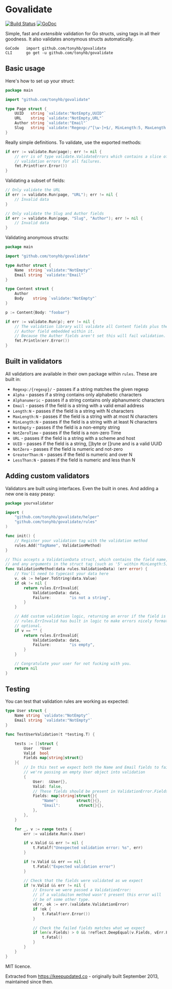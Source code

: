 Govalidate
=========

[![Build Status](https://travis-ci.org/tonyhb/govalidate.svg?branch=master)](https://travis-ci.org/tonyhb/govalidate)
[![GoDoc](https://godoc.org/github.com/tonyhb/govalidate?status.svg)](https://godoc.org/github.com/tonyhb/govalidate)

Simple, fast and *extensible* validation for Go structs, using tags in all their
goodness. It also validates anonymous structs automatically.

```
GoCode   import github.com/tonyhb/govalidate
CLI      go get -u github.com/tonyhb/govalidate
```

## Basic usage

Here's how to set up your struct:

```go
package main

import "github.com/tonyhb/govalidate"

type Page struct {
	UUID   string `validate:"NotEmpty,UUID"`
	URL    string `validate:"NotEmpty,URL"`
	Author string `validate:"Email"`
	Slug   string `validate:"Regexp:/^[\w-]+$/, MinLength:5, MaxLength:100"`
}
```
Really simple definitions. To validate, use the exported methods:

```go
if err := validate.Run(page); err != nil {
	// err is of type validate.ValidateErrors which contains a slice of
	// validation errors for all failures.
	fmt.Printf(err.Error())
}
```

Validating a subset of fields:

```go
// Only validate the URL
if err := validate.Run(page, "URL"); err != nil {
	// Invalid data
}

// Only validate the Slug and Author fields
if err := validate.Run(page, "Slug", "Author"); err != nil {
	// Invalid data
}
```

Validating anonymous structs:

```go
package main

import "github.com/tonyhb/govalidate"

type Author struct {
	Name  string `validate:"NotEmpty"`
	Email string `validate:"Email"`
}

type Content struct {
	Author
	Body    string `validate:"NotEmpty"`
}

p := Content{Body: "foobar"}

if err := validate.Run(p); err != nil {
	// The validation library will validate all Content fields plus the anonymous
 	// Author field embedded within it.
	// Because the Auther fields aren't set this will fail validation.
	fmt.Println(err.Error())
}
```

## Built in validators

All validatiors are available in their own package within `rules`. These are
built in:

- `Regexp:/{regexp}/` - passes if a string matches the given regexp
- `Alpha` - passes if a string contains only alphabetic characters
- `Alphanumeric` - passes if a string contains only alphanumeric characters
- `Email` - passes if the field is a string with a valid email address
- `Length:N` - passes if the field is a string with N characters
- `MaxLength:N` - passes if the field is a string with at most N characters
- `MinLength:N` - passes if the field is a string with at least N characters
- `NotEmpty` - passes if the field is a non-empty string
- `NotZeroTime` - passes if the field is a non-zero Time
- `URL` - passes if the field is a string with a scheme and host
- `UUID` - passes if the field is a string, []byte or []rune and is a valid UUID
- `NotZero` - passes if the field is numeric and not-zero
- `GreaterThan:N` - passes if the field is numeric and over N
- `LessThan:N` - passes if the field is numeric and less than N

## Adding custom validators

Validators are built using interfaces. Even the built in ones. And adding a new
one is easy peasy:

```go
package yourvalidator

import (
	"github.com/tonyhb/govalidate/helper"
	"github.com/tonyhb/govalidate/rules"
)

func init() {
	// Register your validation tag with the validation method
	rules.Add("TagName", ValidationMethod)
}

// This accepts a ValidationData struct, which contains the field name, value
// and any arguments in the struct tag (such as '5' within MinLength:5)
func ValidationMethod(data rules.ValidationData) (err error) {
	// You'll need to typecast your data here
	v, ok := helper.ToString(data.Value)
	if ok != nil {
		return rules.ErrInvalid{
			ValidationData: data,
			Failure:        "is not a string",
		}
	}

	// Add custom validation logic, returning an error if the field is invalid.
	// rules.ErrInvalid has built in logic to make errors nicely formatted. It's
	// optional.
	if v == "" {
		return rules.ErrInvalid{
			ValidationData: data,
			Failure:        "is empty",
		}
	}

	// Congratulate your user for not fucking with you.
	return nil
}
```

## Testing

You can test that validation rules are working as expected:

```go
type User struct {
	Name string `validate:"NotEmpty"`
	Email string `validate:"NotEmpty"`
}

func TestUserValidation(t *testing.T) {

    tests := []struct {
        User   *User
        Valid  bool
        Fields map[string]struct{}
    }{
		// In this test we expect both the Name and Email fields to fail validation:
		// we're passing an empty User object into validation
        {
            User:  &User{},
            Valid: false,
			// These fields should be present in ValidationError.Fields as failures
            Fields: map[string]struct{}{
                "Name":        struct{}{},
                "Email":        struct{}{},
            },
        },
    }

    for _, v := range tests {
        err := validate.Run(v.User)

        if v.Valid && err != nil {
            t.Fatalf("Unexpected validation error: %s", err)
        }

        if !v.Valid && err == nil {
            t.Fatal("Expected validation error")
        }

		// Check that the fields were validated as we expect
        if !v.Valid && err != nil {
			// Ensure we were passed a ValidationError:
			// if a validaiton method wasn't present this error will
			// be of some other type.
            vErr, ok := err.(validate.ValidationError)
            if !ok {
                t.Fatalf(err.Error())
            }

			// Check the failed fields matches what we expect
            if len(v.Fields) > 0 && !reflect.DeepEqual(v.Fields, vErr.Fields) {
                t.Fatal()
            }
        }
    }
}
```

MIT licence.

Extracted from https://keepupdated.co - originally built September 2013,
maintained since then.
